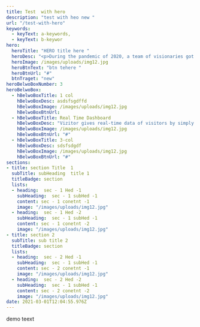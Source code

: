 ```yaml
---
title: Test  with hero
description: "test with heo new "
url: "/test-with-hero"
keywords:
  - keyText: a-keywords,
  - keyText: b-keywor
hero:
  heroTitle: "HERO title here "
  heroDesc: "<p>During the pandemic of 2020, a team of visionaries got together to research on modern marketing's boy wonder-Influencer Marketing. They realized that for the price of hiring one celebrity influencer, reach &amp; influence of 50 micro-influencers could be used. For the same price, those social influencers could help a brand reach more people organically, engage with more prospects and create niche-based content that will be unique on its own.</p> <p>During the pandemic of 2020, a team of visionaries got together to research on modern marketing's boy wonder-Influencer Marketing. They realized that for the price of hiring one celebrity influencer, reach &amp; influence of 50 micro-influencers could be used. For the same price, those social influencers could help a brand reach more people organically, engage with more prospects and create niche-based content that will be unique on its own.</p>"
  heroImage: /images/uploads/img12.jpg  
  heroBtnText: "btn tehere "
  heroBtnUrl: "#"
  btnTraget: "new"
heroBelwoBoxNumber: 3
heroBelwoBox:
  - hBelwoBoxTitle: 1 col
    hBelwoBoxDesc: asdsfsgdffd
    hBelwoBoxImage: /images/uploads/img12.jpg
    hBelwoBoxBtnUrl: 
  - hBelwoBoxTitle: Real Time Dashboard
    hBelwoBoxDesc: "Vizitor gives real-time data of visitors by simply searching for a specific visitor in our dashboard you can know check-in/check-out times, visitor details, and more."
    hBelwoBoxImage: /images/uploads/img12.jpg
    hBelwoBoxBtnUrl: "#"
  - hBelwoBoxTitle: 3-col
    hBelwoBoxDesc: sdsfsdgdf
    hBelwoBoxImage: /images/uploads/img12.jpg
    hBelwoBoxBtnUrl: "#"
sections:
- title: section Title  1
  subTitle: subHeading  title 1
  titleBadge: section
  lists:
  - heading:  sec - 1 Hed -1 
    subHeading:  sec - 1 subHed -1 
    content: sec - 1 conetnt -1 
    image: "/images/uploads/img12.jpg"
  - heading:  sec - 1 Hed -2 
    subHeading:  sec - 1 subHed -1 
    content: sec - 1 conetnt -2
    image: "/images/uploads/img12.jpg"
- title: section 2
  subTitle: sub title 2
  titleBadge: section
  lists:
  - heading:  sec - 2 Hed -1 
    subHeading:  sec - 1 subHed -1 
    content: sec - 2 conetnt -1 
    image: "/images/uploads/img12.jpg"
  - heading:  sec - 2 Hed -2 
    subHeading:  sec - 1 subHed -1 
    content: sec - 2 conetnt -2
    image: "/images/uploads/img12.jpg"
date: 2021-03-01T12:04:55.976Z
---
```

demo teext